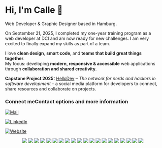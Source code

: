 # Hi, I'm Calle 👋

Web Developer & Graphic Designer based in Hamburg.

On September 21, 2025, I completed my one-year training program as a web developer at DCI and am now ready for new challenges. I am very excited to finally expand my skills as part of a team.

I love **clean design**, **smart code**, and **teams that build great things together**.  
My focus: developing **modern, responsive & accessible** web applications through **collaboration and shared creativity**.

**Capstone Project 2025:** [HelloDev](https://github.com/Merge-Pray/HelloDev) – *The network for nerds and hackers in software development* – a social media platform for developers to connect, share resources and collaborate on projects.

### Connect meContact options and more information

[![Mail](https://img.shields.io/badge/email-hey@cmgoersch.com-5c489b?style=flat&logo=gmail&logoColor=white)](mailto:hey@cmgoersch.com)

[![LinkedIn](https://img.shields.io/badge/LinkedIn-calle--goersch-0077b5?style=flat&logo=linkedin&logoColor=white)](https://www.linkedin.com/in/calle-goersch/)

[![Website](https://img.shields.io/badge/Website-cmgoersch.com-161b22?style=flat&logo=google-chrome&logoColor=white)](https://cmgoersch.com)



<p align="center">
  <img src="https://img.shields.io/badge/Next.js-000?style=flat&logo=next.js&logoColor=white" />
  <img src="https://img.shields.io/badge/React-000?style=flat&logo=react&logoColor=white" />
  <img src="https://img.shields.io/badge/TypeScript-000?style=flat&logo=typescript&logoColor=white" />
  <img src="https://img.shields.io/badge/JavaScript-000?style=flat&logo=javascript&logoColor=white" />
  <img src="https://img.shields.io/badge/CSS-000?style=flat&logo=css3&logoColor=white" />
  <img src="https://img.shields.io/badge/Tailwind_CSS-000?style=flat&logo=tailwind-css&logoColor=white" />
  <img src="https://img.shields.io/badge/Node.js-000?style=flat&logo=node.js&logoColor=white" />
  <img src="https://img.shields.io/badge/Express.js-000?style=flat&logo=express&logoColor=white" />
  <img src="https://img.shields.io/badge/MongoDB-000?style=flat&logo=mongodb&logoColor=white" />
  <img src="https://img.shields.io/badge/API-000?style=flat&logo=fastapi&logoColor=white" />
  <img src="https://img.shields.io/badge/Responsive_Design-000?style=flat&logo=responsive-design&logoColor=white" />
  <img src="https://img.shields.io/badge/Git-000?style=flat&logo=git&logoColor=white" />
  <img src="https://img.shields.io/badge/GitHub-000?style=flat&logo=github&logoColor=white" />
  <img src="https://img.shields.io/badge/Git_Workflow-000?style=flat&logo=git&logoColor=white" />
  <img src="https://img.shields.io/badge/CI%2FCD-000?style=flat&logo=vercel&logoColor=white" />
  <img src="https://img.shields.io/badge/Vercel-000?style=flat&logo=vercel&logoColor=white" />
  <img src="https://img.shields.io/badge/WordPress-000?style=flat&logo=wordpress&logoColor=white" />
    <img src="https://img.shields.io/badge/Photoshop-000?style=flat&logo=adobephotoshop&logoColor=white" />
  <img src="https://img.shields.io/badge/Illustrator-000?style=flat&logo=adobeillustrator&logoColor=white" />
  <img src="https://img.shields.io/badge/InDesign-000?style=flat&logo=adobeindesign&logoColor=white" />
</p>
